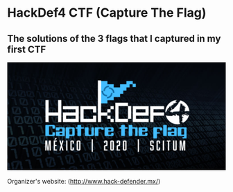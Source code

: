 # HackDef4 CTF (Capture The Flag)	

## The solutions of the 3 flags that I captured in my first CTF

![jacdef](https://github.com/ReginaThePumpkin/HackDef4-writeups/blob/master/jacdef.png)

Organizer's website: (http://www.hack-defender.mx/)
